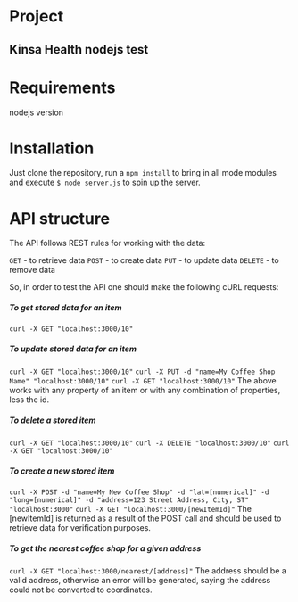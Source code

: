 # Project
## Kinsa Health nodejs test

# Requirements
nodejs version 

# Installation
Just clone the repository, run a `npm install` to bring in all mode modules and execute `$ node server.js` to spin up the server.

# API structure

The API follows REST rules for working with the data:

`GET` - to retrieve data
`POST` - to create data
`PUT` - to update data
`DELETE` - to remove data

So, in order to test the API one should make the following cURL requests:

##### To get stored data for an item
`curl -X GET "localhost:3000/10"`

##### To update stored data for an item
`curl -X GET "localhost:3000/10"`
`curl -X PUT -d "name=My Coffee Shop Name" "localhost:3000/10"`
`curl -X GET "localhost:3000/10"`
The above works with any property of an item or with any combination of properties, less the id.

##### To delete a stored item
`curl -X GET "localhost:3000/10"`
`curl -X DELETE "localhost:3000/10"`
`curl -X GET "localhost:3000/10"`

##### To create a new stored item
`curl -X POST -d "name=My New Coffee Shop" -d "lat=[numerical]" -d "long=[numerical]" -d "address=123 Street Address, City, ST" "localhost:3000"`
`curl -X GET "localhost:3000/[newItemId]"`
The [newItemId] is returned as a result of the POST call and should be used to retrieve data for verification purposes.

##### To get the nearest coffee shop for a given address
`curl -X GET "localhost:3000/nearest/[address]"`
The address should be a valid address, otherwise an error will be generated, saying the address could not be converted to coordinates.

